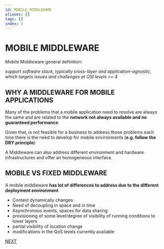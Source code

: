 ```yaml
---
id: MOBILE_MIDDLEWARE
aliases: []
tags: []
index: 1
---
```


# MOBILE MIDDLEWARE

Mobile Middleware general definition:

*support software stack, typically cross-layer and application-agnostic, which targets issues and challenges at OSI levels >= 4*

## WHY A MIDDLEWARE FOR MOBILE APPLICATIONS

Many of the problems that a mobile application need to resolve are always the same and are related to the **network not always available and no guaranteed performance**.

Given that, is not feasible for a business to address those problems each time there is the need to develop for mobile environments (**e.g. follow the DRY principle**)

A Middleware can also address different environment and hardware infrastructures and offer an homogeneous interface.

## MOBILE VS FIXED MIDDLEWARE

A mobile middleware **has lot of differences to address due to the different deployment environment**

- Context dynamically changes
- Need of decoupling in space and in time
- Asynchronous events, spaces for data sharing
- provisioning of some level/degree of visibility of running conditions to lower layers
- partial visibility of location change
- modifications in the QoS levels currently available

 [NEXT](MOBILE_MIDDLEWARE_PRINCIPLES.md)

